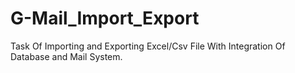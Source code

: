 # G-Mail_Import_Export

Task Of Importing and Exporting Excel/Csv File With Integration Of Database and Mail System.
